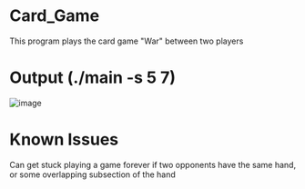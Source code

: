 # Card_Game
This program plays the card game "War" between two players

# Output (./main -s 5 7)
![image](https://github.com/TristanOpbroek/Card_Game/assets/144570083/96d29049-650b-439a-b6a4-3fe455b792b4)

# Known Issues
Can get stuck playing a game forever if two opponents have the same hand, or some overlapping subsection of the hand

